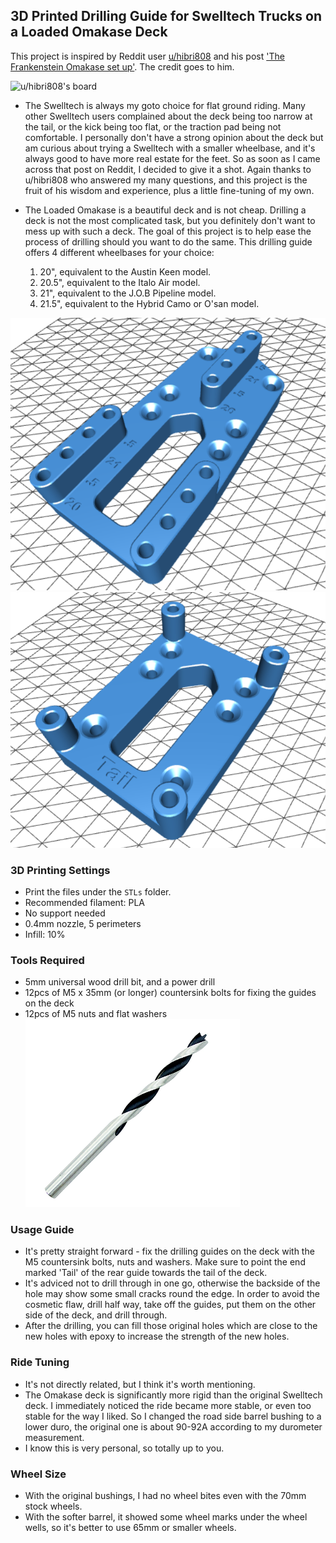 ## 3D Printed Drilling Guide for Swelltech Trucks on a Loaded Omakase Deck

This project is inspired by Reddit user [u/hibri808](https://www.reddit.com/user/hibri808/) and his post ['The Frankenstein Omakase set up'](https://www.reddit.com/r/surfskate/comments/wh47w9/the_frankenstein_omakase_set_up/).  The credit goes to him.

![u/hibri808's board](https://preview.redd.it/pr8el15y5yf91.jpg?width=960&crop=smart&auto=webp&s=cc77650a795f973a9071d486941262f13e161712)

* The Swelltech is always my goto choice for flat ground riding.  Many other Swelltech users complained about the deck being too narrow at the tail, or the kick being too flat, or the traction pad being not comfortable.
I personally don't have a strong opinion about the deck but am curious about trying a Swelltech with a smaller wheelbase, and it's always good to have more real estate for the feet.
So as soon as I came across that post on Reddit, I decided to give it a shot.  Again thanks to u/hibri808 who answered my many questions, and this project is the fruit of his wisdom and experience, plus a little fine-tuning of my own.

* The Loaded Omakase is a beautiful deck and is not cheap.  Drilling a deck is not the most complicated task, but you definitely don't want to mess up with such a deck.
The goal of this project is to help ease the process of drilling should you want to do the same.  This drilling guide offers 4 different wheelbases for your choice:
  1. 20", equivalent to the Austin Keen model.
  2. 20.5", equivalent to the Italo Air model.
  3. 21", equivalent to the J.O.B Pipeline model.
  4. 21.5", equivalent to the Hybrid Camo or O'san model.
  
![front guide](./pic/front.png)
![rear guide](./pic/rear.png)
 
 ### 3D Printing Settings
 * Print the files under the `STLs` folder.
 * Recommended filament: PLA
 * No support needed
 * 0.4mm nozzle, 5 perimeters
 * Infill: 10%
 
 ### Tools Required
 * 5mm universal wood drill bit, and a power drill
 * 12pcs of M5 x 35mm (or longer) countersink bolts for fixing the guides on the deck
 * 12pcs of M5 nuts and flat washers
 ![](./pic/wood_drill_bit.png)
 
 ### Usage Guide
 * It's pretty straight forward - fix the drilling guides on the deck with the M5 countersink bolts, nuts and washers.
 Make sure to point the end marked 'Tail' of the rear guide towards the tail of the deck.
 * It's adviced not to drill through in one go, otherwise the backside of the hole may show some small cracks round the edge.
 In order to avoid the cosmetic flaw, drill half way, take off the guides, put them on the other side of the deck, and drill through.
 * After the drilling, you can fill those original holes which are close to the new holes with epoxy to increase the strength of the new holes.
 
 ### Ride Tuning
 * It's not directly related, but I think it's worth mentioning.
 * The Omakase deck is significantly more rigid than the original Swelltech deck.  I immediately noticed the ride became more stable, or even too stable for the way I liked.
 So I changed the road side barrel bushing to a lower duro, the original one is about 90-92A according to my durometer measurement.
 * I know this is very personal, so totally up to you.
 
 ### Wheel Size
 * With the original bushings, I had no wheel bites even with the 70mm stock wheels.
 * With the softer barrel, it showed some wheel marks under the wheel wells, so it's better to use 65mm or smaller wheels.
